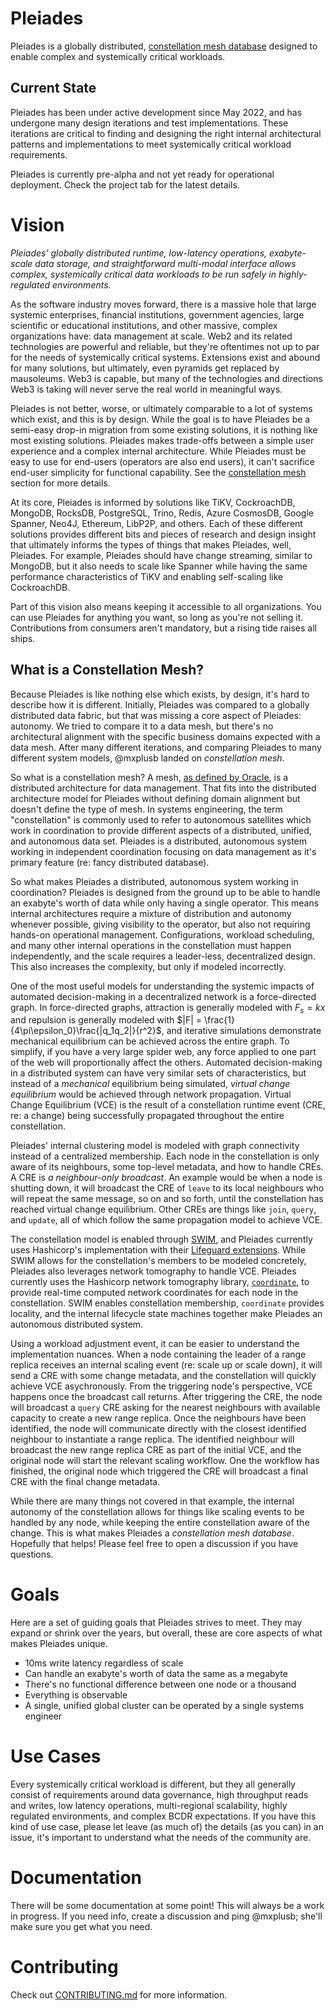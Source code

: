 # Pleiades

Pleiades is a globally distributed, [constellation mesh database](#what-is-a-constellation-mesh) designed to enable complex and systemically critical workloads.

## Current State

Pleiades has been under active development since May 2022, and has undergone many design iterations and test implementations. These iterations are critical to finding and designing the right internal architectural patterns and implementations to meet systemically critical workload requirements.

Pleiades is currently pre-alpha and not yet ready for operational deployment. Check the project tab for the latest details.

# Vision

_Pleiades' globally distributed runtime, low-latency operations, exabyte-scale data storage, and straightforward multi-modal interface allows complex, systemically critical data workloads to be run safely in highly-regulated environments._

As the software industry moves forward, there is a massive hole that large systemic enterprises, financial institutions, government agencies, large scientific or educational institutions, and other massive, complex organizations have: data management at scale. Web2 and its related technologies are powerful and reliable, but they're oftentimes not up to par for the needs of systemically critical systems. Extensions exist and abound for many solutions, but ultimately, even pyramids get replaced by mausoleums. Web3 is capable, but many of the technologies and directions Web3 is taking will never serve the real world in meaningful ways.

Pleiades is not better, worse, or ultimately comparable to a lot of systems which exist, and this is by design. While the goal is to have Pleiades be a semi-easy drop-in migration from some existing solutions, it is nothing like most existing solutions. Pleiades makes trade-offs between a simple user experience and a complex internal architecture. While Pleiades must be easy to use for end-users (operators are also end users), it can't sacrifice end-user simplicity for functional capability. See the [constellation mesh](#what-is-a-constellation-mesh) section for more details.

At its core, Pleiades is informed by solutions like TiKV, CockroachDB, MongoDB, RocksDB, PostgreSQL, Trino, Redis, Azure CosmosDB, Google Spanner, Neo4J, Ethereum, LibP2P, and others. Each of these different solutions provides different bits and pieces of research and design insight that ultimately informs the types of things that makes Pleiades, well, Pleiades. For example, Pleiades should have change streaming, similar to MongoDB, but it also needs to scale like Spanner while having the same performance characteristics of TiKV and enabling self-scaling like CockroachDB.

Part of this vision also means keeping it accessible to all organizations. You can use Pleiades for anything you want, so long as you're not selling it. Contributions from consumers aren't mandatory, but a rising tide raises all ships.

## What is a Constellation Mesh?

Because Pleiades is like nothing else which exists, by design, it's hard to describe how it is different. Initially, Pleiades was compared to a globally distributed data fabric, but that was missing a core aspect of Pleiades: autonomy. We tried to compare it to a data mesh, but there's no architectural alignment with the specific business domains expected with a data mesh. After many different iterations, and comparing Pleiades to many different system models, @mxplusb landed on _constellation mesh_.

So what is a constellation mesh? A mesh, [as defined by Oracle](https://www.oracle.com/integration/what-is-data-mesh/), is a distributed architecture for data management. That fits into the distributed architecture model for Pleiades without defining domain alignment but doesn't define the type of mesh. In systems engineering, the term "constellation" is commonly used to refer to autonomous satellites which work in coordination to provide different aspects of a distributed, unified, and autonomous data set. Pleiades is a distributed, autonomous system working in independent coordination focusing on data management as it's primary feature (re: fancy distributed database).

So what makes Pleiades a distributed, autonomous system working in coordination? Pleiades is designed from the ground up to be able to handle an exabyte's worth of data while only having a single operator. This means internal architectures require a mixture of distribution and autonomy whenever possible, giving visibility to the operator, but also not requiring hands-on operational management. Configurations, workload scheduling, and many other internal operations in the constellation must happen independently, and the scale requires a leader-less, decentralized design. This also increases
the complexity, but only if modeled incorrectly.

One of the most useful models for understanding the systemic impacts of automated decision-making in a decentralized
network is a force-directed graph. In force-directed graphs, attraction is generally modeled with $F_s = kx$ and
repulsion is generally modeled with $|F| = \frac{1}{4\pi\epsilon_0}\frac{|q_1q_2|}{r^2}$, and iterative simulations
demonstrate mechanical equilibrium can be achieved across the entire graph. To simplify, if you have a very large
spider web, any force applied to one part of the web will proportionally affect the others. Automated
decision-making in a distributed system can have very similar sets of characteristics, but instead of a _mechanical_
equilibrium being simulated, _virtual change equilibrium_ would be achieved through network propagation. Virtual
Change Equilibrium (VCE) is the result of a constellation runtime event (CRE, re: a change) being successfully propagated
throughout the entire constellation.

Pleiades' internal clustering model is modeled with graph connectivity instead of a centralized membership. Each node in the constellation is only aware of its neighbours, some top-level metadata, and how to handle CREs. A CRE is _a neighbour-only broadcast_. An example would be when a node is shutting down, it will broadcast the CRE of `leave` to its local neighbours who will repeat the same message, so on and so forth, until the constellation has reached virtual change equilibrium. Other CREs are things like `join`, `query`, and `update`, all of which follow the same propagation model to achieve VCE.

The constellation model is enabled through [SWIM](https://www.cs.cornell.edu/projects/Quicksilver/public_pdfs/SWIM.pdf), and Pleiades currently uses Hashicorp's implementation with their [Lifeguard extensions](https://arxiv.org/abs/1707.00788). While SWIM allows for the constellation's members to be modeled concretely, Pleiades also leverages network tomography to handle VCE. Pleiades currently uses the Hashicorp network tomography library, [`coordinate`](https://github.com/hashicorp/serf/tree/master/coordinate), to provide real-time computed network coordinates for each node in the constellation. SWIM enables constellation membership, `coordinate` provides locality, and the internal lifecycle state machines together make Pleiades an autonomous distributed system.

Using a workload adjustment event, it can be easier to understand the implementation nuances. When a node containing the leader of a range replica receives an internal scaling event (re: scale up or scale down), it will send a CRE with some change metadata, and the constellation will quickly achieve VCE asychronously. From the triggering node's perspective, VCE happens once the broadcast call returns. After triggering the CRE, the node will broadcast a `query` CRE asking for the nearest neighbours with available capacity to create a new range replica. Once the neighbours have been identified, the node will communicate directly with the closest identified neighbour to instantiate a range replica. The identified neighbour will broadcast the new range replica CRE as part of the initial VCE, and the original node will start the relevant scaling workflow. One the workflow has finished, the original node which triggered the CRE will broadcast a final CRE with the final change metadata.

While there are many things not covered in that example, the internal autonomy of the constellation allows for things like scaling events to be handled by any node, while keeping the entire constellation aware of the change. This is what makes Pleiades a _constellation mesh database_. Hopefully that helps! Please feel free to open a discussion if you have questions.

# Goals

Here are a set of guiding goals that Pleiades strives to meet. They may expand or shrink over the years, but overall, these are core aspects of what makes Pleiades unique.

* 10ms write latency regardless of scale
* Can handle an exabyte's worth of data the same as a megabyte
* There's no functional difference between one node or a thousand
* Everything is observable
* A single, unified global cluster can be operated by a single systems engineer

# Use Cases

Every systemically critical workload is different, but they all generally consist of requirements around data governance, high throughput reads and writes, low latency operations, multi-regional scalability, highly regulated environments, and complex BCDR expectations. If you have this kind of use
case, please let leave (as much of) the details (as you can) in an issue, it's important to understand what the needs of the community are.

# Documentation

There will be some documentation at some point! This will always be a work in progress. If you need info, create a discussion and ping @mxplusb; she'll make sure you get what you need.

# Contributing

Check out [CONTRIBUTING.md](./CONTRIBUTING.md) for more information.